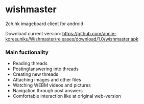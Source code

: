 # wishmaster
2ch.hk imageboard client for android

Download current version: https://github.com/annie-koresuniku/Wishmaster/releases/download/1.0/wishmaster.apk

### Main fuctionality

* Reading threads
* Posting\answering into threads
* Creating new threads
* Attaching images and other files
* Watching WEBM videos and pictures
* Navigation through post answers
* Comfortable interaction like at original web-version

